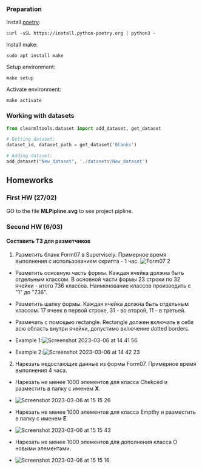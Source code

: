 ### Preparation
Install [poetry](https://python-poetry.org/docs/):
```commandline
curl -sSL https://install.python-poetry.org | python3 -
```
Install make:
```commandline
sudo apt install make
```
Setup environment:
```commandline
make setup
```
Activate environment:
```commandline
make activate
```

### Working with datasets
```python
from clearmltools.dataset import add_dataset, get_dataset

# Getting dataset:
dataset_id, dataset_path = get_dataset('Blanks')

# Adding dataset:
add_dataset("New_dataset", './datasets/New_dataset')
```

## Homeworks
### First HW (27/02)
GO to the file **MLPipline.svg** to see project pipline.

### Second HW (6/03)
#### Составить ТЗ для разметчиков
1) Разметить бланк Form07 в Supervisely. Примерное время выполнения с использованием скрипта - 1 час.
![Form07 2](https://user-images.githubusercontent.com/84448247/223055974-400c5baa-3aee-43d1-b92a-00eabedc4243.png)

- Разметить основную часть формы. Каждая ячейка должна быть отдельным классом. 
В основной части формы 23 строки по 32 ячейки - итого 736 классов. 
Наименование классов производить с "1" до "736".
- Разметить шапку формы. Каждая ячейка должна быть отдельным классом.
17 ячеек в первой строке, 31 - во второй, 11 - в третьей.
- Размечать с помощью rectangle. Rectangle должен включать в себя всю область внутри ячейки, допустимо включение dotted borders.

- Example 1:![Screenshot 2023-03-06 at 14 41 56](https://user-images.githubusercontent.com/84448247/223054896-b4b9488b-f02d-4d6c-97cc-6cf7ee90a462.png)

- Example 2:![Screenshot 2023-03-06 at 14 42 23](https://user-images.githubusercontent.com/84448247/223054905-3cc1b45d-0d95-4ee2-83b2-464d501911cf.png)

2) Нарезать недостающие данные из формы Form07. Примерное время выполнения 4 часа.
- Нарезать не менее 1000 элементов для класса Chekced и разместить в папку с именем **Х**.
- ![Screenshot 2023-03-06 at 15 15 26](https://user-images.githubusercontent.com/84448247/223054963-a2fce0d9-727e-4ba1-9ec5-0128e81eded4.png)

- Нарезать не менее 1000 элементов для класса Empthy и разместить в папку с именем **E**.
- ![Screenshot 2023-03-06 at 15 15 43](https://user-images.githubusercontent.com/84448247/223054987-3579dfa6-3121-4806-9ce7-6b2314fad73a.png)

- Нарезать не менее 1000 элементов для дополнения класса O новыми элементами. 
- ![Screenshot 2023-03-06 at 15 15 16](https://user-images.githubusercontent.com/84448247/223055060-60d3f264-06c7-4317-8ce7-e22a134992d1.png)



